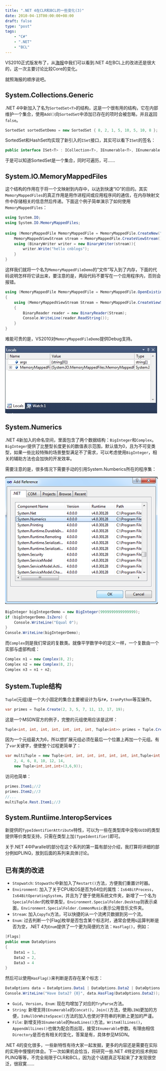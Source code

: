 ```yaml
---
title: ".NET 4在CLR和BCL的一些变化(3)"
date: 2010-04-13T00:00:00+08:00
draft: false
type: "post"
tags:
    - "C#"
    - ".NET"
    - "BCL"
---
```


VS2010正式版发布了，从[海报](http://www.cnblogs.com/gnielee/archive/2010/04/12/dot-net-framework-4-namespace.html)中我们可以看到.NET 4在BCL上的改进还是很大的，这一次主要讨论比较Core的变化。

就照海报的顺序说吧。

## System.Collections.Generic
.NET 4中新加入了名为`SortedSet<T>`的结构，这是一个很有用的结构，它在内部维护一个集合，使用`Add()`向`SortedSet`中添加已存在的项时会被忽略，并且返回`false`。

```csharp
SortedSet sortedSetDemo = new SortedSet { 8, 2, 1, 5, 10, 5, 10, 8 };
```
SortedSet和HashSet均实现了新引入的`ISet`接口，其实可以看下`ISet`的签名：

```csharp
public interface ISet<T> : ICollection<T>, IEnumerable<T>, IEnumerable
```
于是可以知道SortedSet是一个集合，同时可遍历，可……

## System.IO.MemoryMappedFiles
这个结构的作用在于将一个文映射到内存中，以达到快速“IO”的目的。其实`MemoryMappedFiles`的真正作用是用作进程间或应用程序间的通信，在内存映射文件中存储相关的信息然后传递。下面这个例子简单演示了如何使用`MemoryMappedFiles`：

```csharp
using System.IO;
using System.IO.MemoryMappedFiles;

using (MemoryMappedFile MemoryMappedFile = MemoryMappedFile.CreateNew("MemoryMappedFileDemo", 100)){
	MemoryMappedViewStream stream = MemoryMappedFile.CreateViewStream();
	using (BinaryWriter writer = new BinaryWriter(stream)){
		writer.Write("hello cnblogs");
	}
}
```
这样我们就将一个名为`MemoryMappedFileDemo`的“文件”写入到了内存，下面的代码说明怎样将它读出来，要注意的是，两段代码不要写在一个应用程序内，否则会报错。

```csharp
using (MemoryMappedFile MemoryMappedFile = MemoryMappedFile.OpenExisting("MemoryMappedFileDemo"))
{
	using (MemoryMappedViewStream Stream = MemoryMappedFile.CreateViewStream())
	{
		BinaryReader reader = new BinaryReader(Stream);
		Console.WriteLine(reader.ReadString());
	}
}
```
难能可贵的是，VS2010对`MemoryMappedFileDemo`提供Debug支持。

![Debug Support](1.jpeg)

## System.Numerics
.NET 4新加入的命名空间，里面包含了两个数据结构：`BigInteger`和`Complex`。`BigInteger`提供了比整型长度更长的数值表示范围，默认值为0，且为不可变类型，如果一些比较特殊的场景整型满足不了需求，可以考虑使用`BigInteger`，相关的辅助方法也会加快的开发效率。

需要注意的是，很多情况下需要手动的引用System.Numberics所在的程序集：

![Debug Support](2.png)

```csharp
BigInteger bigIntegerDemo = new BigInteger(9999999999999999);
if (bigIntegerDemo.IsZero) {
	Console.WriteLine("Equal 0");
}
Console.WriteLine(bigIntegerDemo);
```
而`Complex`则是我们常说的复数类。就像平学数学中的定义一样，一个复数由一个实部与虚部构成：

```csharp
Complex n1 = new Complex(8, 2);
Complex n2 = new Complex(8, 2);
Complex n3 = n1 + n2;
```

## System.Tuple结构
`Tuple`(元组)是一个大小固定的集合主要被设计为与`F#`，`IronPython`等互操作。

```csharp
var primes = Tuple.Create(2, 3, 5, 7, 11, 13, 17, 19);
```
这是一个MSDN官方的例子，完整的元组使用应该是这样：

```csharp
Tuple<int, int, int, int, int, int, int, Tuple<int>> primes = Tuple.Create(2, 3, 5, 7, 11, 13, 17, 19);
```
因为一个元组最大为6，所以想扩展元组必须在最后一个位置上再加一个元组。有了`var`关键字，便使整个过程更简单了：

```csharp
var multiTuple = new Tuple<int, int, int, int, int, int, int,Tuple<int,int,int>>(
	2, 4, 6, 8, 10, 12, 14,
	new Tuple<int,int,int>(3,6,9));
```
访问也简单：

```csharp
primes.Item1;//2
primes.Item2;//3
//...
multiTuple.Rest.Item1;//3
```

## System.Runtiime.InteropServices

新提供的`TypeIdentifierAttribute`特性，可以为一些在类型库中没有`GUID`的类型提供等价类型支持，只需在类型上加`[TypeIdentifier]`即可。

关于.NET 4中Parallel的部分在这个系列的第一篇有部分介绍，我打算将详细的部分例如PLINQ，放到后面的系列来具体讨论。

## 已有类的改进
* `Stopwatch`: `Stopwathc`中新加入了`Restart()`方法，方便我们重置计时器。
* `Environment`: 加入了关于CPU和OS是否为64位的属性：`Is64BitProcess`，`Is64BitOperatingSystem`，并且为了便于使用系统文件夹，新增了一个名为`SpecialFolder`的枚举类型，`Environment.SpecialFolder.Desktop`则表示桌面，`Environment.SpecialFolder.CommonMusic`表示公用音乐文件夹。
* `Stream`: 加入`CopyTo`方法，可以快捷的从一个流拷贝数据到另一个流。
* `Enum`: 过去判断一个[Flag]枚举是否包含某个标志时，通常会使用`&`运算判断是否为空，.NET 4为`Enum`提供了一个更为简便的方法：`HasFlag()`，例如：
```csharp
[Flags]
public enum DataOptions
{
	Data1 = 1,
	Data2 = 2,
	Data3 = 4
}
```
然后可以使用`HasFlag()`来判断是否存在某个标志：
```csharp
DataOptions data = DataOptions.Data1 | DataOptions.Data2 | DataOptions.Data3;
Console.WriteLine("Have Data2? {0}", data.HasFlag(DataOptions.Data2));
```
* `Guid`，`Version`，`Enum`: 现在均增加了对应的`TryParse`方法。
* `String`: 新增支持`IEnumerable`的`Concat()`，`Join()`方法，使用`LINQ`更加的方便，`IsNullOrWhiteSpace()`方法的加入也使对字符串的判断上更加的严谨。
* `File`: 新增支持`IEnumerable`的`ReadLines()`方法，`WriteAllLines()`，`AppendAllLines()`也做为配合而出现，接受`IEnumerable`参数。有理由相信`Directory`是否也有相关的变化，答案是有，具体参见MSDN。

.NET 4的变化很多，一些新特性有待大家一起发掘，更多的内容还是需要在实际的实用中慢慢的体会。下一次如果机会恰当，将研究一些.NET 4特定的技术例如PLINQ等等，不完全局限于CLR和BCL，因为这个话题真正写起来了才发现很空泛，很寂寞……